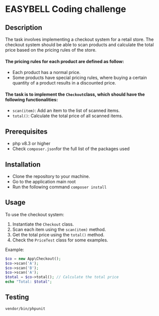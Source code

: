 # EASYBELL Coding challenge

## Description
The task involves implementing a checkout system for a retail store. The checkout system should be able to scan products and calculate the total price based on the pricing rules of the store.

#### The pricing rules for each product are defined as follow:
- Each product has a normal price.
- Some products have special pricing rules, where buying a certain quantity of a product results in a discounted price.

#### The task is to implement the `Checkout`class, which should have the following functionalities:
- `scan(item)`: Add an item to the list of scanned items.
- `total()`: Calculate the total price of all scanned items.

## Prerequisites

- php v8.3 or higher
- Check `composer.json`for the full list of the packages used

## Installation
- Clone the repository to your machine.
- Go to the application main root
- Run the following command `composer install`

## Usage

To use the checkout system:
1. Instantiate the `Checkout` class.
2. Scan each item using the `scan(item)` method.
3. Get the total price using the `total()` method.
4. Check the `PriceTest` class for some examples.

Example:
```php
$co = new App\Checkout();
$co->scan('A');
$co->scan('B');
$co->scan('A');
$total = $co->total(); // Calculate the total price
echo "Total: $total";
```

## Testing
```shell
vendor/bin/phpunit
```